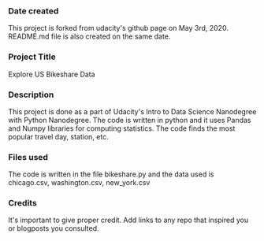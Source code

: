 ### Date created
This project is forked from udacity's github page on May 3rd, 2020. README.md file is also created on the same date.

### Project Title
Explore US Bikeshare Data

### Description
This project is done as a part of Udacity's Intro to Data Science Nanodegree with Python Nanodegree. The code is written in python and it uses Pandas and Numpy libraries for computing statistics. The code finds the most popular travel day, station, etc.

### Files used
The code is written in the file bikeshare.py and the data used is chicago.csv, washington.csv, new_york.csv

### Credits
It's important to give proper credit. Add links to any repo that inspired you or blogposts you consulted.

